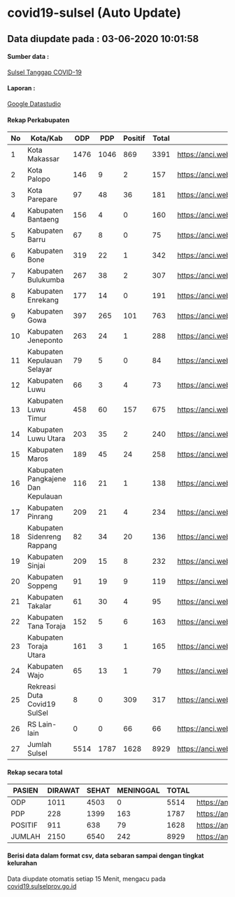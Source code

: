 
# covid19-sulsel (Auto Update)

## Data diupdate pada : 03-06-2020 10:01:58

#### Sumber data :
[Sulsel Tanggap COVID-19](https://covid19.sulselprov.go.id)

#### Laporan :
[Google Datastudio](https://datastudio.google.com/s/jythWGc1j4w)

#### Rekap Perkabupaten 
|No|Kota/Kab|ODP|PDP|Positif|Total|Link|
| --- | --- | --- | --- | --- | --- | --- |
|1|Kota Makassar|1476|1046|869|3391|https://anci.web.id/cor/kota_makassar|
|2|Kota Palopo|146|9|2|157|https://anci.web.id/cor/kota_palopo|
|3|Kota Parepare|97|48|36|181|https://anci.web.id/cor/kota_parepare|
|4|Kabupaten Bantaeng|156|4|0|160|https://anci.web.id/cor/kabupaten_bantaeng|
|5|Kabupaten Barru|67|8|0|75|https://anci.web.id/cor/kabupaten_barru|
|6|Kabupaten Bone|319|22|1|342|https://anci.web.id/cor/kabupaten_bone|
|7|Kabupaten Bulukumba|267|38|2|307|https://anci.web.id/cor/kabupaten_bulukumba|
|8|Kabupaten Enrekang|177|14|0|191|https://anci.web.id/cor/kabupaten_enrekang|
|9|Kabupaten Gowa|397|265|101|763|https://anci.web.id/cor/kabupaten_gowa|
|10|Kabupaten Jeneponto|263|24|1|288|https://anci.web.id/cor/kabupaten_jeneponto|
|11|Kabupaten Kepulauan Selayar|79|5|0|84|https://anci.web.id/cor/kabupaten_kepulauan_selayar|
|12|Kabupaten Luwu|66|3|4|73|https://anci.web.id/cor/kabupaten_luwu|
|13|Kabupaten Luwu Timur|458|60|157|675|https://anci.web.id/cor/kabupaten_luwu_timur|
|14|Kabupaten Luwu Utara|203|35|2|240|https://anci.web.id/cor/kabupaten_luwu_utara|
|15|Kabupaten Maros|189|45|24|258|https://anci.web.id/cor/kabupaten_maros|
|16|Kabupaten Pangkajene Dan Kepulauan|116|21|1|138|https://anci.web.id/cor/kabupaten_pangkajene_dan_kepulauan|
|17|Kabupaten Pinrang|209|21|4|234|https://anci.web.id/cor/kabupaten_pinrang|
|18|Kabupaten Sidenreng Rappang|82|34|20|136|https://anci.web.id/cor/kabupaten_sidenreng_rappang|
|19|Kabupaten Sinjai|209|15|8|232|https://anci.web.id/cor/kabupaten_sinjai|
|20|Kabupaten Soppeng|91|19|9|119|https://anci.web.id/cor/kabupaten_soppeng|
|21|Kabupaten Takalar|61|30|4|95|https://anci.web.id/cor/kabupaten_takalar|
|22|Kabupaten Tana Toraja|152|5|6|163|https://anci.web.id/cor/kabupaten_tana_toraja|
|23|Kabupaten Toraja Utara|161|3|1|165|https://anci.web.id/cor/kabupaten_toraja_utara|
|24|Kabupaten Wajo|65|13|1|79|https://anci.web.id/cor/kabupaten_wajo|
|25|Rekreasi Duta Covid19 SulSel|8|0|309|317|https://anci.web.id/cor/rekreasi_duta_covid19_sulsel|
|26|RS Lain-lain|0|0|66|66|https://anci.web.id/cor/rs_lain-lain|
|27|Jumlah Sulsel|5514|1787|1628|8929|https://anci.web.id/cor/jumlah_sulsel|

#### Rekap secara total

| PASIEN | DIRAWAT | SEHAT | MENINGGAL | TOTAL | LINK |
| ---- | -------- | ---- | ---- |  ---- | ---- |
| ODP | 1011 | 4503 | 0 | 5514 | https://anci.web.id/cor/odp_detail.html |
| PDP | 228 | 1399 | 163 | 1787 | https://anci.web.id/cor/pdp_detail.html |
| POSITIF | 911 | 638 | 79 | 1628 | https://anci.web.id/cor/positif_detail.html |
| JUMLAH | 2150 | 6540 | 242 | 8929 | https://anci.web.id/cor/jumlah_sulsel/ |

 
#### Berisi data dalam format csv, data sebaran sampai dengan tingkat kelurahan

Data diupdate otomatis setiap 15 Menit, mengacu pada [covid19.sulselprov.go.id](https://covid19.sulselprov.go.id)

